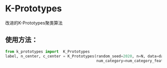 # K-Prototypes
改进的K-Prototypes聚类算法
## 使用方法：
```python
from k_prototypes import  K_Prototypes
label, n_center, c_center = K_Prototypes(random_seed=2020, n=N, data=data, num_numerical=num_numerical_features,   
                                         num_category=num_category_features, max_iters=10, mode=3)
```
